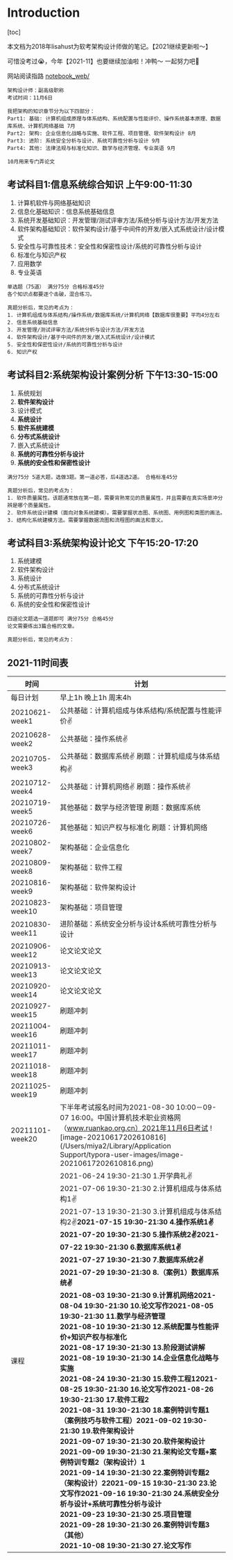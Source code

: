 # Introduction

[toc]

本文档为2018年lisahust为软考架构设计师做的笔记。【2021继续更新啦～】

可惜没考过😭，今年【2021-11】也要继续加油啦！冲鸭～ 一起努力吧💪

网站阅读指路 [notebook_web/](https://lisahust.github.io/notebook1_web/)

```
架构设计师：副高级职称
考试时间：11月6日

我把架构的知识章节分为以下四部分：
Part1: 基础: 计算机组成原理与体系结构、系统配置与性能评价、操作系统基本原理、数据库系统、计算机网络基础 7月
Part2: 架构: 企业信息化战略与实施、软件工程、项目管理、软件架构设计 8月
Part3: 进阶: 系统安全分析与设计、系统可靠性分析与设计 9月
Part4: 其他: 法律法规与标准化知识、数学与经济管理、专业英语 9月

10月用来专门弄论文
```



## 考试科目1:信息系统综合知识  上午9:00-11:30


1. 计算机软件与网络基础知识
2. 信息化基础知识：信息系统基础信息
3. 系统开发基础知识：开发管理/测试评审方法/系统分析与设计方法/开发方法
4. 软件架构基础知识：软件架构设计/基于中间件的开发/嵌入式系统设计/设计模式
5. 安全性与可靠性技术：安全性和保密性设计/系统的可靠性分析与设计
6. 标准化与知识产权
7. 应用数学
8. 专业英语

```
单选题（75道） 满分75分 合格标准45分
各个知识点都要逐个击破，混合练习。

真题分析后，常见的考点为：
1. 计算机组成与体系结构/操作系统/数据库系统/计算机网络【数据库很重要】平均4分左右
2. 信息系统基础信息
3. 开发管理/测试评审方法/系统分析与设计方法/开发方法
4. 软件架构设计/基于中间件的开发/嵌入式系统设计/设计模式
5. 安全性和保密性设计/系统的可靠性分析与设计
6. 知识产权
```



## 考试科目2:系统架构设计案例分析  下午13:30-15:00

1. 系统规划
2. **软件架构设计**
3. 设计模式
4. **系统设计**
5. **软件系统建模**
6. **分布式系统设计**
7. 嵌入式系统设计
8. **系统的可靠性分析与设计**
9. **系统的安全性和保密性设计**

```
满分75分 5道大题，选做3题。第一道必答，后4道选2道。 合格标准45分

真题分析后，常见的考点为：
1. 软件质量属性。该题通常放在第一题，需要背熟常见的质量属性，并且需要在真实场景冲分辨是哪个质量属性。
2. 软件系统设计建模（面向对象系统建模）。需要掌握状态图、系统图、用例图和类图的画法。
3. 结构化系统建模方法。需要掌握数据流图和流程图的画法和意义。
```



## 考试科目3:系统架构设计论文  下午15:20-17:20


1. 系统建模
2. 软件架构设计
3. 系统设计
4. 分布式系统设计
5. 系统的可靠性分析与设计
6. 系统的安全性和保密性设计

```
四道论文题选一道题即可 满分75分 合格45分
论文需要练出3篇合格的文章。

真题分析后，常见的考点为：
```



## 2021-11时间表

| 时间            | 计划                                                         |
| --------------- | ------------------------------------------------------------ |
|每日计划|早上1h  晚上1h 周末4h|
| 20210621-week1  | 公共基础：计算机组成与体系结构/系统配置与性能评价✌️ |
| 20210628-week2  | 公共基础：操作系统✌️ |
| 20210705-week3  | 公共基础：数据库系统✌️  刷题：计算机组成与体系结构✌️ |
| 20210712-week4  | 公共基础：计算机网络✌️  刷题：操作系统✌️ |
| 20210719-week5  | 其他基础：数学与经济管理  刷题：数据库系统 |
| 20210726-week6  | 其他基础：知识产权与标准化  刷题：计算机网络 |
| 20210802-week7  | 架构基础：企业信息化 |
| 20210809-week8  | 架构基础：软件工程 |
| 20210816-week9 | 架构基础：软件架构设计 |
| 20210823-week10 | 架构基础：项目管理 |
| 20210830-week11 | 进阶基础：系统安全分析与设计&系统可靠性分析与设计            |
| 20210906-week12 | 论文论文论文 |
| 20210913-week13 | 论文论文论文 |
| 20210920-week14 | 论文论文论文 |
| 20210927-week15 | 刷题冲刺 |
| 20211004-week16 | 刷题冲刺 |
| 20211011-week17 | 刷题冲刺 |
| 20211018-week18 | 刷题冲刺 |
| 20211025-week19 | 刷题冲刺 |
| 20211101-week20 | 下半年考试报名时间为2021-08-30 10:00－09-07 16:00。中国计算机技术职业资格网（www.ruankao.org.cn）2021年11月6日考试 ![image-20210617202610816](/Users/miya2/Library/Application Support/typora-user-images/image-20210617202610816.png) |
| 课程 | 2021-06-24 19:30-21:30  1.开学典礼✌️<br/>2021-07-06 19:30-21:30  2.计算机组成与体系结构1✌️<br/>2021-07-13 19:30-21:30  3.计算机组成与体系结构2✌️<b/>2021-07-15 19:30-21:30  4.操作系统1✌️<br/>2021-07-20 19:30-21:30  5.操作系统2✌️<b/>2021-07-22 19:30-21:30  6.数据库系统1✌️<br/>2021-07-27 19:30-21:30  7.数据库系统2✌️<b/>2021-07-29 19:30-21:30  8.（案例1）数据库系统✌️<br/>2021-08-03 19:30-21:30  9.计算机网络<b/>2021-08-04 19:30-21:30  10.论文写作<b/>2021-08-05 19:30-21:30  11.数学与经济管理<br/>2021-08-10 19:30-21:30  12.系统配置与性能评价+知识产权与标准化<br/>2021-08-17 19:30-21:30  13.阶段测试讲解<b/>2021-08-19 19:30-21:30  14.企业信息化战略与实施<br/>2021-08-24 19:30-21:30  15.软件工程1<b/>2021-08-25 19:30-21:30  16.论文写作<b/>2021-08-26 19:30-21:30  17.软件工程2<br/>2021-08-31 19:30-21:30  18.案例特训专题1（案例技巧与软件工程）<b/>2021-09-02 19:30-21:30  19.软件架构设计<br/>2021-09-07 19:30-21:30  20.软件架构设计<b/>2021-09-09 19:30-21:30  21.架构论文专题+案例特训专题2（架构设计）1<br/>2021-09-14 19:30-21:30  22.案例特训专题2（架构设计）2<b/>2021-09-15 19:30-21:30  23.论文写作<b/>2021-09-16 19:30-21:30  24.系统安全分析与设计+系统可靠性分析与设计<br/>2021-09-23 19:30-21:30  25.项目管理<br/>2021-09-28 19:30-21:30  26.案例特训专题3（其他）<br/>2021-10-08 19:30-21:30  27.论文写作 |






